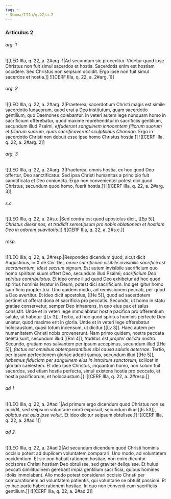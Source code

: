 ```yaml
---
tags : 
- Summa/IIIa/q.22/a.2
---
```


### Articulus 2

###### arg. 1
![[LEO IIIa, q. 22, a. 2#arg. 1|Ad secundum sic proceditur. Videtur quod ipse Christus non fuit simul sacerdos et hostia. Sacerdotis enim est hostiam occidere. Sed Christus non seipsum occidit. Ergo ipse non fuit simul sacerdos et hostia.]]
![[CERF IIIa, q. 22, a. 2#arg. 1]]

###### arg. 2
![[LEO IIIa, q. 22, a. 2#arg. 2|Praeterea, sacerdotium Christi magis est simile sacerdotio Iudaeorum, quod erat a Deo institutum, quam sacerdotio gentilium, quo Daemones colebantur. In veteri autem lege nunquam homo in sacrificium offerebatur, quod maxime reprehenditur in sacrificiis gentilium, secundum illud Psalmi, *effuderunt sanguinem innocentem filiorum suorum et filiarum suarum, quas sacrificaverunt sculptilibus Chanaan*. Ergo in sacerdotio Christi non debuit esse ipse homo Christus hostia.]]
![[CERF IIIa, q. 22, a. 2#arg. 2]]

###### arg. 3
![[LEO IIIa, q. 22, a. 2#arg. 3|Praeterea, omnis hostia, ex hoc quod Deo offertur, Deo sanctificatur. Sed ipsa Christi humanitas a principio fuit sanctificata et Deo coniuncta. Ergo non convenienter potest dici quod Christus, secundum quod homo, fuerit hostia.]]
![[CERF IIIa, q. 22, a. 2#arg. 3]]

###### s.c.
![[LEO IIIa, q. 22, a. 2#s.c.|Sed contra est quod apostolus dicit, [[Ep 5]], *Christus dilexit nos, et tradidit semetipsum pro nobis oblationem et hostiam Deo in odorem suavitatis*.]]
![[CERF IIIa, q. 22, a. 2#s.c.]]

###### resp.
![[LEO IIIa, q. 22, a. 2#resp.|Respondeo dicendum quod, sicut dicit Augustinus, in X de Civ. Dei, *omne sacrificium visibile invisibilis sacrificii est sacramentum, idest sacrum signum*. Est autem invisibile sacrificium quo homo spiritum suum offert Deo, secundum illud Psalmi; *sacrificium Deo spiritus contribulatus*. Et ideo omne illud quod Deo exhibetur ad hoc quod spiritus hominis feratur in Deum, potest dici sacrificium. Indiget igitur homo sacrificio propter tria. Uno quidem modo, ad remissionem peccati, per quod a Deo avertitur. Et ideo dicit apostolus, [[He 5]], quod ad sacerdotem pertinet ut offerat dona et sacrificia pro peccatis. Secundo, ut homo in statu gratiae conservetur, semper Deo inhaerens, in quo eius pax et salus consistit. Unde et in veteri lege immolabatur hostia pacifica pro offerentium salute, ut habetur [[Lv 3]]. Tertio, ad hoc quod spiritus hominis perfecte Deo uniatur, quod maxime erit in gloria. Unde et in veteri lege offerebatur holocaustum, quasi totum incensum, ut dicitur [[Lv 3]]. Haec autem per humanitatem Christi nobis provenerunt. Nam primo quidem, nostra peccata deleta sunt, secundum illud [[Rm 4]], *traditus est propter delicta nostra*. Secundo, gratiam nos salvantem per ipsum accepimus, secundum illud [[He 5]], *factus est omnibus obtemperantibus sibi causa salutis aeternae*. Tertio, per ipsum perfectionem gloriae adepti sumus, secundum illud [[He 5]], *habemus fiduciam per sanguinem eius in introitum sanctorum*, scilicet in gloriam caelestem. Et ideo ipse Christus, inquantum homo, non solum fuit sacerdos, sed etiam hostia perfecta, simul existens hostia pro peccato, et hostia pacificorum, et holocaustum.]]
![[CERF IIIa, q. 22, a. 2#resp.]]

###### ad 1
![[LEO IIIa, q. 22, a. 2#ad 1|Ad primum ergo dicendum quod Christus non se occidit, sed seipsum voluntarie morti exposuit, secundum illud [[Is 53]], *oblatus est quia ipse voluit*. Et ideo dicitur seipsum obtulisse.]]
![[CERF IIIa, q. 22, a. 2#ad 1]]

###### ad 2
![[LEO IIIa, q. 22, a. 2#ad 2|Ad secundum dicendum quod Christi hominis occisio potest ad duplicem voluntatem comparari. Uno modo, ad voluntatem occidentium. Et sic non habuit rationem hostiae, non enim dicuntur occisores Christi hostiam Deo obtulisse, sed graviter deliquisse. Et huius peccati similitudinem gerebant impia gentilium sacrificia, quibus homines idolis immolabant. Alio modo potest considerari occisio Christi per comparationem ad voluntatem patientis, qui voluntarie se obtulit passioni. Et ex hac parte habet rationem hostiae. In quo non convenit cum sacrificiis gentilium.]]
![[CERF IIIa, q. 22, a. 2#ad 2]]

